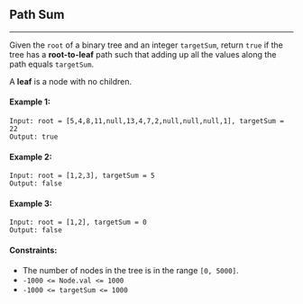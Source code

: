 ## Path Sum
---
Given the `root` of a binary tree and an integer `targetSum`, return `true` if the tree has a **root-to-leaf** path such that adding up all the values along the path equals `targetSum`.

A **leaf** is a node with no children.

#### Example 1:
```
Input: root = [5,4,8,11,null,13,4,7,2,null,null,null,1], targetSum = 22
Output: true
```

#### Example 2:
```
Input: root = [1,2,3], targetSum = 5
Output: false
```

#### Example 3:
```
Input: root = [1,2], targetSum = 0
Output: false
``` 

#### Constraints:

* The number of nodes in the tree is in the range `[0, 5000]`.
* `-1000 <= Node.val <= 1000`
* `-1000 <= targetSum <= 1000`